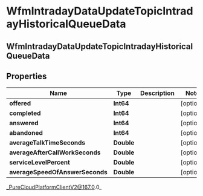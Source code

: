 # WfmIntradayDataUpdateTopicIntradayHistoricalQueueData

## WfmIntradayDataUpdateTopicIntradayHistoricalQueueData

## Properties

|Name | Type | Description | Notes|
|------------ | ------------- | ------------- | -------------|
| **offered** | **Int64** |  | [optional] |
| **completed** | **Int64** |  | [optional] |
| **answered** | **Int64** |  | [optional] |
| **abandoned** | **Int64** |  | [optional] |
| **averageTalkTimeSeconds** | **Double** |  | [optional] |
| **averageAfterCallWorkSeconds** | **Double** |  | [optional] |
| **serviceLevelPercent** | **Double** |  | [optional] |
| **averageSpeedOfAnswerSeconds** | **Double** |  | [optional] |



_PureCloudPlatformClientV2@167.0.0_
